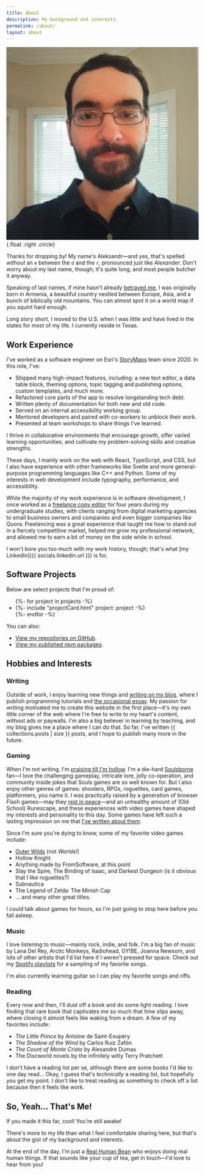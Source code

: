 ```yaml
---
title: About
description: My background and interests.
permalink: /about/
layout: about
---
```


![](../assets/images/profile-photo.jpg){.float .right .circle}

<p style="margin: 0">Thanks for dropping by! My name's Aleksandr—and yes, that's spelled <em>without</em> an <code>e</code> between the <code>d</code> and the <code>r</code>, pronounced just like <em>Alexander</em>. Don't worry about my last name, though; it's quite long, and most people butcher it anyway.</p>

Speaking of last names, if mine hasn't already [betrayed me](http://www.armeniapedia.org/wiki/Armenian_Last_Names), I was originally born in Armenia, a beautiful country nestled between Europe, Asia, and a bunch of biblically old mountains. You can almost spot it on a world map if you squint hard enough.

Long story short, I moved to the U.S. when I was little and have lived in the states for most of my life. I currently reside in Texas.

## Work Experience

I've worked as a software engineer on Esri's [StoryMaps](https://storymaps.arcgis.com/) team since 2020. In this role, I've:

- Shipped many high-impact features, including: a new text editor, a data table block, theming options, topic tagging and publishing options, custom templates, and much more.
- Refactored core parts of the app to resolve longstanding tech debt.
- Written plenty of documentation for both new and old code.
- Served on an internal accessibility working group.
- Mentored developers and paired with co-workers to unblock their work.
- Presented at team workshops to share things I've learned.

I thrive in collaborative environments that encourage growth, offer varied learning opportunities, and cultivate my problem-solving skills and creative strengths.

These days, I mainly work on the web with React, TypeScript, and CSS, but I also have experience with other frameworks like Svelte and more general-purpose programming languages like C++ and Python. Some of my interests in web development include typography, performance, and accessibility.

While the majority of my work experience is in software development, I once worked as a [freelance copy editor](https://www.upwork.com/freelancers/~014eb3a95d4d1fd855?s=1110580753635725312) for four years during my undergraduate studies, with clients ranging from digital marketing agencies to small business owners and companies and even bigger companies like Quora. Freelancing was a great experience that taught me how to stand out in a fiercely competitive market, helped me grow my professional network, and allowed me to earn a bit of money on the side while in school.

I won't bore you too much with my work history, though; that's what [my LinkedIn]({{ socials.linkedin.url }}) is for.

## Software Projects

Below are select projects that I'm proud of:

<ul class="col-wrap align-center">
  {%- for project in projects -%}
    <li class="project-wrapper">
      {%- include "projectCard.html" project: project -%}
    </li>
  {%- endfor -%}
</ul>

You can also:

- [View my repositories on GitHub](https://github.com/AleksandrHovhannisyan?tab=repositories).
- [View my published npm packages](https://www.npmjs.com/~aleksandrhovhannisyan).

## Hobbies and Interests

### Writing

Outside of work, I enjoy learning new things and [writing on my blog](/blog/), where I publish programming tutorials and [the occasional essay](/tags/essay/). My passion for writing motivated me to create this website in the first place—it's my own little corner of the web where I'm free to write to my heart's content, without ads or paywalls. I'm also a big believer in learning by teaching, and my blog gives me a place where I can do that. So far, I've written {{ collections.posts | size }} posts, and I hope to publish many more in the future.

### Gaming

When I'm not writing, I'm [praising till I'm hollow](https://www.youtube.com/watch?v=mp28JPs25ek). I'm a die-hard [Soulsborne](https://en.wikipedia.org/wiki/Souls_(series)) fan—I love the challenging gameplay, intricate lore, jolly co-operation, and community inside jokes that Souls games are so well known for. But I also enjoy other genres of games: shooters, RPGs, roguelites, card games, platformers, you name it. I was practically raised by a generation of browser Flash games—may they [rest in peace](/blog/rest-in-peace-flash/)—and an unhealthy amount of (Old School) Runescape, and these experiences with video games have shaped my interests and personality to this day. Some games have left such a lasting impression on me that [I've written about them](/tags/gaming/).

Since I'm sure you're dying to know, some of my favorite video games include:

- [Outer Wilds](/blog/outer-wilds-stop-and-smell-the-pine-trees/) (not *Worlds*!)
- Hollow Knight
- Anything made by FromSoftware, at this point
- Slay the Spire, The Binding of Isaac, and Darkest Dungeon (is it obvious that I like roguelites?)
- Subnautica
- The Legend of Zelda: The Minish Cap
- ... and many other great titles.

I could talk about games for hours, so I'm just going to stop here before you fall asleep.

### Music

I love listening to music—mainly rock, indie, and folk. I'm a big fan of music by Lana Del Rey, Arctic Monkeys, Radiohead, GY!BE, Joanna Newsom, and lots of other artists that I'd list here if I weren't pressed for space. Check out my [Spotify playlists](https://open.spotify.com/user/gsnib6johhi5w2u4wts1m5628) for a sampling of my favorite songs.

I'm also currently learning guitar so I can play my favorite songs and riffs.

### Reading

Every now and then, I'll dust off a book and do some light reading. I love finding that rare book that captivates me so much that time slips away, where closing it almost feels like waking from a dream. A few of my favorites include:

- *The Little Prince* by Antoine de Saint-Exupéry
- *The Shadow of the Wind* by Carlos Ruiz Zafón
- *The Count of Monte Cristo* by Alexandre Dumas
- The Discworld novels by the infinitely witty Terry Pratchett

I don't have a reading list per se, although there are some books I'd like to one day read... Okay, I guess that's *technically* a reading list, but hopefully you get my point. I don't like to treat reading as something to check off a list because then it feels like work.

## So, Yeah... That's Me!

If you made it this far, cool! You're still awake!

There's more to my life than what I feel comfortable sharing here, but that's about the gist of my background and interests.

At the end of the day, I'm just a [Real Human Bean](https://www.youtube.com/watch?v=-DSVDcw6iW8) who enjoys doing real human things. If that sounds like your cup of tea, get in touch—I'd love to hear from you!
